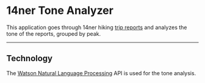 # 14ner Tone Analyzer

This application goes through 14ner hiking [trip reports](https://www.14ers.com/php14ers/peakstatus_main.php) and analyzes the tone of the reports, grouped by peak.

---

## Technology

The [Watson Natural Language Processing](https://www.ibm.com/watson/services/natural-language-understanding/) API is used for the tone analysis.